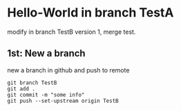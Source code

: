 # Hello-World in branch TestA

modify in branch TestB version 1, merge test.

## 1st: New a branch
new a branch in github and push to remote

```
git branch TestB
git add .
git commit -m "some info"
git push --set-upstream origin TestB
```
